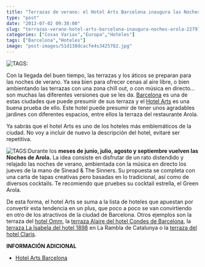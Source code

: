 ```yaml
---
title: "Terrazas de verano: el Hotel Arts Barcelona inaugura las Noches de Arola"
type: "post"
date: "2013-07-02 09:30:00"
slug: "terrazas-verano-hotel-arts-barcelona-inaugura-noches-arola-2279762"
categories: ["Cosas Varias","Europa","Hoteles"]
tags: ["Barcelona","Hoteles"]
image: "post-images/51d138dcacfe4s3425782.jpg"
---
```


 ![ TAGS:](post-images/51d138dcacfe4s3425782.jpg "terraza Arola del Hotel Arts Barcelona")

 Con la llegada del buen tiempo, las terrazas y los áticos se preparan para las noches de verano. Ya sea bien para ofrecer cenas al aire libre, o bien ambientando las terrazas con una zona chill out, o con música en directo... son muchas las diferentes versiones que se les da. [Barcelona](http://www.missviajes.com/barcelona-musa-gaudi-16070) es una de estas ciudades que puede presumir de sus terraza y el [ Hotel Arts](http://www.missviajes.com/hotel-arts-barcelona-5-lujo-vistas-mar-1222334) es una buena prueba de ello. Este hotel puede presumir de tener unos agradables jardines con diferentes espacios, entre ellos la terraza del restaurante Arola.

 Ya sabrás que el hotel Arts es uno de los hoteles más emblemáticos de la ciudad. No voy a incluir de nuevo la descripción del hotel, evitaré ser repetitiva.

 ![ TAGS:](post-images/51d1395816fb9s5581286.jpg "Restaurante Arola del Hotel Arts ")Durante los **meses de junio, julio, agosto y septiembre vuelven las Noches de Arola.** La idea consiste en disfrutar de un rato distendido y relajado las noches de verano, ambientada con la música en directo los jueves de la mano de Sinead &amp; The Sinners. Su propuesta se completa con una carta de tapas creativas pero basadas en lo tradicional, así como de diversos cocktails. Te recomiendo que pruebes su cocktail estrella, el Green Arola.

 De esta forma, el hotel Arts se suma a la lista de hoteles que apuestan por convertir esta tendencia en un plus, que poco a poco se van convirtiendo en otro de los atractivos de la ciudad de Barcelona. Otros ejemplos son la terraza del [hotel Omm](http://www.hotelomm.es/piscina-y-terraza/), la [terraza Alaire del hotel Condes de Barcelona](http://www.condesdebarcelona.com/es/terraza-alaire/), la [terraza La Isabela del hotel 1898](http://www.hotel1898.com/es/barcelona-isabela.php) en La Rambla de Catalunya o la [ terraza del hotel Claris](http://www.derbyhotels.com/es/hotel-claris/restaurants/la-terraza-del-claris-58.html).

 **INFORMACIÓN ADICIONAL**

- [Hotel Arts Barcelona ](http://www.hotelartsbarcelona.com/es/)